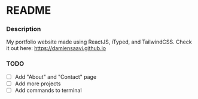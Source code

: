# README

### Description
My portfolio website made using ReactJS, iTyped, and TailwindCSS.
Check it out here: https://damiensaavi.github.io 

### TODO
- [ ] Add "About" and "Contact" page
- [ ] Add more projects
- [ ] Add commands to terminal
